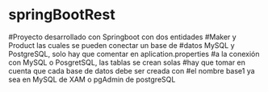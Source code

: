 # springBootRest
#Proyecto desarrollado con Springboot con dos entidades
#Maker y Product las cuales se pueden conectar un base de 
#datos MySQL y PostgreSQL, solo hay que comentar en aplication.properties 
#a la conexión con MySQL o PosgretSQL, las tablas se crean solas
#hay que tomar en cuenta que cada base de datos debe ser creada con 
#el nombre base1 ya sea en MySQL de XAM o pgAdmin de postgreSQL
